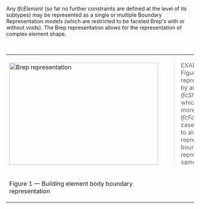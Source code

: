 Any _IfcElement_ (so far no further constraints are defined at the level of its subtypes) may be represented as a single or multiple Boundary Representation models (which are restricted to be faceted Brep's with or without voids). The Brep representation allows for the representation of complex element shape.

&nbsp;

<table>
 
<tr>
  
<td><img src="../../../figures/IfcBuildingElement-BRep-Layout1.gif" alt="Brep representation" border="0" height="275" width="400"></td>

  <td><blockquote class="example">EXAMPLE&nbsp; As shown in Figure 1, the Brep representation is given by an
 <em>IfcShapeRepresentation</em>, which includes one or more 
items, all of type <em>IfcFacetedBrep</em>. In some cases it may be useful to also expose a simple 
representation as a bounding box representation of the same complex 
shape.</blockquote> </td>
 </tr>

 <tr>
  
<td>
<p class="figure">Figure 1 &mdash; Building element body boundary
representation</p>
</td>
  <td>&nbsp;</td>
 </tr>


</table>